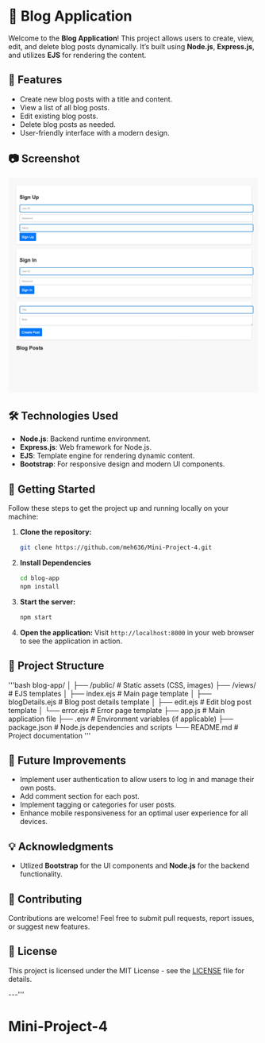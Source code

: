 # 🚀 Blog Application

Welcome to the **Blog Application**! This project allows users to create, view, edit, and delete blog posts dynamically. It’s built using **Node.js**, **Express.js**, and utilizes **EJS** for rendering the content.

## 🌟 Features
- Create new blog posts with a title and content.
- View a list of all blog posts.
- Edit existing blog posts.
- Delete blog posts as needed.
- User-friendly interface with a modern design.

## 📷 Screenshot
![Blog Application Screenshot](/public/screenshot.png)

## 🛠️ Technologies Used
- **Node.js**: Backend runtime environment.
- **Express.js**: Web framework for Node.js.
- **EJS**: Template engine for rendering dynamic content.
- **Bootstrap**: For responsive design and modern UI components.

## 🚀 Getting Started
Follow these steps to get the project up and running locally on your machine:

1. **Clone the repository:**
   ```bash
   git clone https://github.com/meh636/Mini-Project-4.git

2. **Install Dependencies**
   ```bash
   cd blog-app
   npm install
   ```

3. **Start the server:**
   ```bash
   npm start
   ```

4. **Open the application:**
   Visit `http://localhost:8000` in your web browser to see the application in action.

## 📂 Project Structure
'''bash
blog-app/
│
├── /public/                # Static assets (CSS, images)
├── /views/                 # EJS templates
│   ├── index.ejs           # Main page template
│   ├── blogDetails.ejs     # Blog post details template
│   ├── edit.ejs            # Edit blog post template
│   └── error.ejs           # Error page template
├── app.js                  # Main application file
├── .env                    # Environment variables (if applicable)
├── package.json            # Node.js dependencies and scripts
└── README.md               # Project documentation
'''

## 🚧 Future Improvements
- Implement user authentication to allow users to log in and manage their own posts. 
- Add comment section for each post. 
- Implement tagging or categories for user posts. 
- Enhance mobile responsiveness for an optimal user experience for all devices. 

## 💡 Acknowledgments
- Utlized **Bootstrap** for the UI components and **Node.js** for the backend functionality.

## 📝 Contributing
Contributions are welcome! Feel free to submit pull requests, report issues, or suggest new features.

## 📝 License
This project is licensed under the MIT License - see the [LICENSE](LICENSE) file for details.

---'''
# Mini-Project-4
